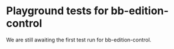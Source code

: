 # Playground tests for bb-edition-control
We are still awaiting the first test run for bb-edition-control.
